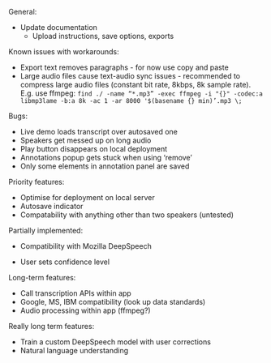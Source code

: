 General:
- Update documentation
    - Upload instructions, save options, exports

Known issues with workarounds:
- Export text removes paragraphs - for now use copy and paste
- Large audio files cause text-audio sync issues - recommended to compress large audio files (constant bit rate, 8kbps, 8k sample rate). E.g. use ffmpeg: 
`find ./ -name “*.mp3” -exec ffmpeg -i "{}" -codec:a libmp3lame -b:a 8k -ac 1 -ar 8000 '$(basename {} min)’.mp3 \;`

Bugs:
- Live demo loads transcript over autosaved one
- Speakers get messed up on long audio
- Play button disappears on local deployment
- Annotations popup gets stuck when using ‘remove’
- Only some elements in annotation panel are saved

Priority features:
- Optimise for deployment on local server
- Autosave indicator
- Compatability with anything other than two speakers (untested)

Partially implemented:
- Compatibility with Mozilla DeepSpeech

- User sets confidence level

Long-term features:
- Call transcription APIs within app
- Google, MS, IBM compatibility (look up data standards)
- Audio processing within app (ffmpeg?)

Really long term features:
- Train a custom DeepSpeech model with user corrections
- Natural language understanding
